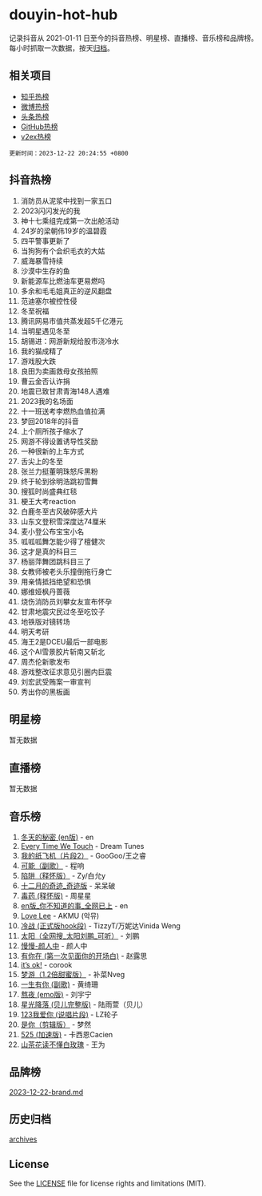 # douyin-hot-hub

记录抖音从 2021-01-11 日至今的抖音热榜、明星榜、直播榜、音乐榜和品牌榜。每小时抓取一次数据，按天[归档](archives)。

## 相关项目

- [知乎热榜](https://github.com/lonnyzhang423/zhihu-hot-hub)
- [微博热榜](https://github.com/lonnyzhang423/weibo-hot-hub)
- [头条热榜](https://github.com/lonnyzhang423/toutiao-hot-hub)
- [GitHub热榜](https://github.com/lonnyzhang423/github-hot-hub)
- [v2ex热榜](https://github.com/lonnyzhang423/v2ex-hot-hub)


`更新时间：2023-12-22 20:24:55 +0800`

## 抖音热榜

1. 消防员从泥浆中找到一家五口
1. 2023闪闪发光的我
1. 神十七乘组完成第一次出舱活动
1. 24岁的梁朝伟19岁的温碧霞
1. 四平警事更新了
1. 当狗狗有个会织毛衣的大姑
1. 威海暴雪持续
1. 沙漠中生存的鱼
1. 新能源车比燃油车更易燃吗
1. 多余和毛毛姐真正的逆风翻盘
1. 范迪塞尔被控性侵
1. 冬至祝福
1. 腾讯网易市值共蒸发超5千亿港元
1. 当明星遇见冬至
1. 胡锡进：网游新规给股市浇冷水
1. 我的猫成精了
1. 游戏股大跌
1. 良田为卖画救母女孩拍照
1. 曹云金否认诈捐
1. 地震已致甘肃青海148人遇难
1. 2023我的名场面
1. 十一班送考李燃热血值拉满
1. 梦回2018年的抖音
1. 上个厕所孩子缩水了
1. 网游不得设置诱导性奖励
1. 一种很新的上车方式
1. 舌尖上的冬至
1. 张兰力挺董明珠怒斥黑粉
1. 终于轮到徐明浩跳初雪舞
1. 搜狐时尚盛典红毯
1. 梗王大考reaction
1. 白鹿冬至古风破碎感大片
1. 山东文登积雪深度达74厘米
1. 麦小登公布宝宝小名
1. 呱呱呱舞怎能少得了檀健次
1. 这才是真的科目三
1. 杨丽萍舞团跳科目三了
1. 女教师被老头乐撞倒拖行身亡
1. 用亲情抵挡绝望和恐惧
1. 娜维娅枫丹蔷薇
1. 烧伤消防员刘攀女友宣布怀孕
1. 甘肃地震灾民过冬至吃饺子
1. 地铁版对镜转场
1. 明天考研
1. 海王2是DCEU最后一部电影
1. 这个AI雪景胶片斩南又斩北
1. 周杰伦新歌发布
1. 游戏整改征求意见引圈内巨震
1. 刘宏武受贿案一审宣判
1. 秀出你的黑板画

## 明星榜

暂无数据

## 直播榜

暂无数据

## 音乐榜

1. [冬天的秘密 (en版)](https://sf6-cdn-tos.douyinstatic.com/obj/tos-cn-ve-2774/okIuMHDdzyf3FjGK4Lphe1vfHcQaPIHAg0Z4CR) - en
1. [Every Time We Touch](https://sf3-cdn-tos.douyinstatic.com/obj/tos-cn-ve-2774/ogN6lUKQeBBfEVhIOMikG1CcJjugxk1tztZyhP) - Dream Tunes
1. [我的纸飞机（片段2）](https://sf6-cdn-tos.douyinstatic.com/obj/tos-cn-ve-2774/oM2ZrKcg2CD5AeRB2gkeXOFB1IxAGJdZPazYHf) - GooGoo/王之睿
1. [可能（副歌）](https://sf6-cdn-tos.douyinstatic.com/obj/tos-cn-ve-2774/cde1731888894259b333569393c2fb51) - 程响
1. [陷阱（释怀版）](https://sf6-cdn-tos.douyinstatic.com/obj/tos-cn-ve-2774/oE8C21LeZrzKLDFfQYgMzx4GAIHageG5IzayY7) - Zy/白允y
1. [十二月的奇迹_奇迹版](https://sf3-cdn-tos.douyinstatic.com/obj/tos-cn-ve-2774/oMslvA9FBzGMGHnyUuoiiUjtIAXfMz6tzwByW8) - 呆呆破
1. [毒药 (释怀版)](https://sf6-cdn-tos.douyinstatic.com/obj/tos-cn-ve-2774/oYILMEAzspdZBIzy4frJNB8ZHPHWAhiwowd4Ad) - 周星星
1. [en版_你不知道的事_全网已上](https://sf3-cdn-tos.douyinstatic.com/obj/tos-cn-ve-2774/o4QbYLDezHUtFyDKdF9XfmPhIewaqEQAggj6Cb) - en
1. [Love Lee](https://sf3-cdn-tos.douyinstatic.com/obj/tos-cn-ve-2774/o05GbkJGbCBTdDnMtB0fwOYgkeZp23vrWQDQBS) - AKMU (악뮤)
1. [冷战 (正式版hook段)](https://sf3-cdn-tos.douyinstatic.com/obj/tos-cn-ve-2774/oMuEoiBasWApEMVDgNiI8VAByNmwo5J0pyf8Yx) - TizzyT/万妮达Vinida Weng
1. [太阳（全网搜_太阳刘鹏_可听）](https://sf6-cdn-tos.douyinstatic.com/obj/tos-cn-ve-2774/ogWbyIQnlBFImVbeDocRdCIYtBHlbJXgfZMvgz) - 刘鹏
1. [慢慢-颜人中](https://sf3-cdn-tos.douyinstatic.com/obj/tos-cn-ve-2774/ocjHNfBXdBxQNC8ZGAeoLMFTUgtBg8bkExunDC) - 颜人中
1. [有你在 (第一次见面你的开场白)](https://sf3-cdn-tos.douyinstatic.com/obj/tos-cn-ve-2774/oAthrQ3ClJBfI57uBoFEgNDYtNCZ0TSYQQfxQ0) - 赵露思
1. [it’s ok!](https://sf6-cdn-tos.douyinstatic.com/obj/tos-cn-ve-2774/0fc4d0ee28444bd0ab76e8b7c0003f52) - corook
1. [梦游（1.2倍甜蜜版）](https://sf6-cdn-tos.douyinstatic.com/obj/tos-cn-ve-2774/o4gyAUm8hwufoEABmwVIiQtHsFuGzAEEWtNMzo) - 补菜Nveg
1. [一生有你 (副歌)](https://sf6-cdn-tos.douyinstatic.com/obj/tos-cn-ve-2774/o8xzM8HLaQzgMiJ96FKAWCenIuzkFpfClDdmeW) - 黄绮珊
1. [熬夜 (emo版)](https://sf6-cdn-tos.douyinstatic.com/obj/tos-cn-ve-2774/ocQZvZErLThAfNQOtBZ178gQDfCDFBL9iB5lvY) - 刘宇宁
1. [星光降落 (贝儿完整版)](https://sf6-cdn-tos.douyinstatic.com/obj/tos-cn-ve-2774/okwB9hAwyAtsFFkFBzAX1hOOfQuIoMNs0W2Mwr) - 陆雨萱（贝儿）
1. [123我爱你 (说唱片段)](https://sf6-cdn-tos.douyinstatic.com/obj/tos-cn-ve-2774/oYCWFpY0hL9kda0dQKIGDYeKYfQmAse0DgpDjz) - LZ轮子
1. [是你（剪辑版）](https://sf3-cdn-tos.douyinstatic.com/obj/tos-cn-ve-2774/46019dae783c4c969944217fe1cfafc4) - 梦然
1. [525 (加速版)](https://sf3-cdn-tos.douyinstatic.com/obj/tos-cn-ve-2774/oIfKCtqfDyP8Vc9FpAPgWMyezT6LnDT1abRwGg) - 卡西恩Cacien
1. [山茶花读不懂白玫瑰](https://sf3-cdn-tos.douyinstatic.com/obj/tos-cn-ve-2774/osfn8B7DktrRHEPJgPCfDbw7QDQEkwC16BxZg9) - 王为

## 品牌榜

[2023-12-22-brand.md](archives/2023-12-22-brand.md)

## 历史归档

[archives](archives)

## License

See the [LICENSE](LICENSE) file for license rights and limitations (MIT).
